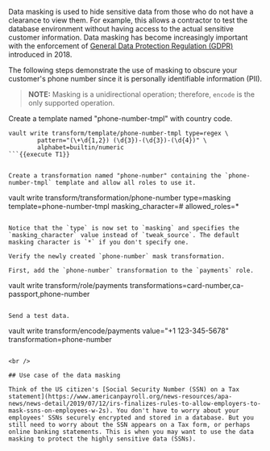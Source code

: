 Data masking is used to hide sensitive data from those who do not have a clearance to view them. For example, this allows a contractor to test the database environment without having access to the actual sensitive customer information. Data masking has become increasingly important with the enforcement
of [General Data Protection Regulation (GDPR)](https://www.eugdpr.org/) introduced in 2018.

The following steps demonstrate the use of masking to obscure your customer's phone number since it is personally identifiable information (PII).

> **NOTE:** Masking is a unidirectional operation; therefore, `encode` is the only supported operation.

Create a template named "phone-number-tmpl" with country code.

```
vault write transform/template/phone-number-tmpl type=regex \
        pattern="(\+\d{1,2}) (\d{3})-(\d{3})-(\d{4})" \
        alphabet=builtin/numeric
```{{execute T1}}


Create a transformation named "phone-number" containing the `phone-number-tmpl` template and allow all roles to use it.

```
vault write transform/transformation/phone-number type=masking \
        template=phone-number-tmpl masking_character=# allowed_roles=*
```{{execute T1}}

Notice that the `type` is now set to `masking` and specifies the `masking_character` value instead of `tweak_source`. The default masking character is `*` if you don't specify one.

Verify the newly created `phone-number` mask transformation.

First, add the `phone-number` transformation to the `payments` role.

```
vault write transform/role/payments transformations=card-number,ca-passport,phone-number
```{{execute T1}}

Send a test data.

```
vault write transform/encode/payments value="+1 123-345-5678" \
        transformation=phone-number
```{{execute T1}}

<br />

## Use case of the data masking

Think of the US citizen's [Social Security Number (SSN) on a Tax statement](https://www.americanpayroll.org/news-resources/apa-news/news-detail/2019/07/12/irs-finalizes-rules-to-allow-employers-to-mask-ssns-on-employees-w-2s). You don't have to worry about your employees' SSNs securely encrypted and stored in a database. But you still need to worry about the SSN appears on a Tax form, or perhaps online banking statements. This is when you may want to use the data masking to protect the highly sensitive data (SSNs).
